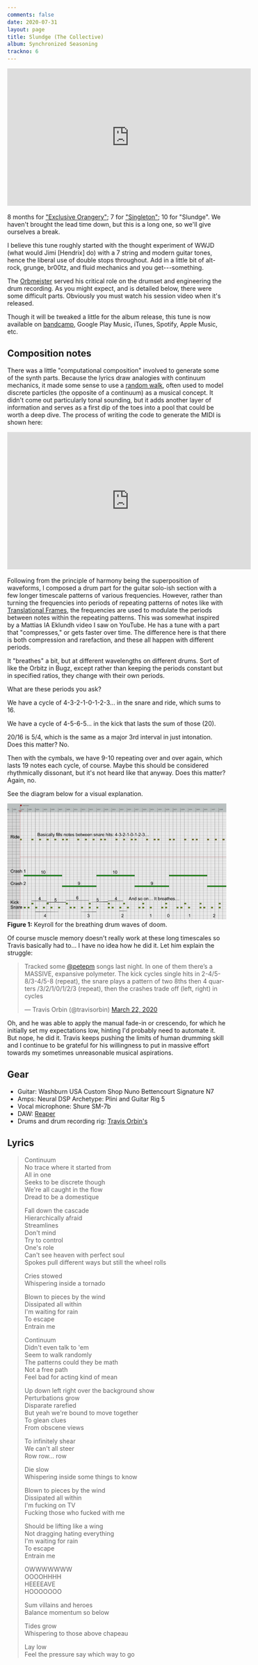 ```yaml
---
comments: false
date: 2020-07-31
layout: page
title: Slundge (The Collective)
album: Synchronized Seasoning
trackno: 6
---
```


<iframe width="560" height="315" src="https://www.youtube.com/embed/XQ0FLt0jW94" frameborder="0" allow="accelerometer; autoplay; encrypted-media; gyroscope; picture-in-picture" allowfullscreen></iframe>

8 months for ["Exclusive Orangery"](exclusive-orangery);
7 for ["Singleton"](singleton);
10 for "Slundge".
We haven't brought the lead time down, but this is a long one, so we'll give
ourselves a break.

I believe this tune roughly started with the thought experiment of
WWJD (what would Jimi [Hendrix] do) with a 7 string and modern guitar tones,
hence the liberal use of double stops throughout.
Add in a little bit of alt-rock, grunge, br00tz, and fluid mechanics and
you get---something.

The [Orbmeister](http://travisorbin.com) served his critical role on the drumset
and engineering the drum recording.
As you might expect, and is detailed below, there were some difficult parts.
Obviously you must watch his session video when it's released.

Though it will be tweaked a little for the album release,
this tune is now available on
[bandcamp](https://petepeterson.bandcamp.com/track/slundge-the-collective),
Google Play Music, iTunes, Spotify, Apple Music, etc.


## Composition notes

There was a little "computational composition" involved to generate some of the
synth parts.
Because the lyrics draw analogies with continuum mechanics, it made
some sense to use a
[random walk](https://en.wikipedia.org/wiki/Random_walk),
often used to model discrete particles (the opposite of a continuum) as a musical concept.
It didn't come out particularly tonal sounding, but it adds another layer of
information and serves as a first dip of the toes into a pool that could be worth a deep dive.
The process of writing the code to generate the MIDI is shown here:

<iframe width="560" height="315" src="https://www.youtube.com/embed/zowpRnTGiGc" frameborder="0" allow="accelerometer; autoplay; encrypted-media; gyroscope; picture-in-picture" allowfullscreen></iframe>

Following from the principle of harmony being the superposition of waveforms,
I composed a drum part for the guitar solo-ish section with a few longer
timescale patterns of various frequencies.
However, rather than turning the frequencies into periods of repeating patterns
of notes like with [Translational Frames](translational-frames),
the frequencies are used to modulate
the periods between notes within the repeating patterns.
This was somewhat inspired by a Mattias IA Eklundh video I saw on YouTube.
He has a tune with a part that "compresses," or gets faster over time.
The difference here is that there is both compression and rarefaction,
and these all happen with different periods.

It "breathes" a bit, but at different wavelengths on different drums.
Sort of like the Orbitz in Bugz, except rather than keeping the periods
constant but in specified ratios, they change with their own periods.

What are these periods you ask?

We have a cycle of 4-3-2-1-0-1-2-3... in the snare and ride, which sums to 16.

We have a cycle of 4-5-6-5... in the kick that lasts the sum of those (20).

20/16 is 5/4, which is the same as a major 3rd interval in just intonation.
Does this matter? No.

Then with the cymbals, we have 9-10 repeating over and over again, which lasts
19 notes each cycle, of course. Maybe this should be considered rhythmically
dissonant, but it's not heard like that anyway. Does this matter? Again, no.

See the diagram below for a visual explanation.

[![Figure 1. Keyroll for the breathing drum waves of doom.](/images/slundge-drum-waves.png)](/images/slundge-drum-waves.png)
**Figure 1:** Keyroll for the breathing drum waves of doom.

Of course muscle memory doesn't really work at these long timescales so Travis
basically had to... I have no idea how he did it.
Let him explain the struggle:

<blockquote class="twitter-tweet"><p lang="en" dir="ltr">Tracked some <a href="https://twitter.com/petepm?ref_src=twsrc%5Etfw">@petepm</a> songs last night. In one of them there’s a MASSIVE, expansive polymeter. The kick cycles single hits in 2-4/5-8/3-4/5-8 (repeat), the snare plays a pattern of two 8ths then 4 quarters /3/2/1/0/1/2/3 (repeat), then the crashes trade off (left, right) in cycles</p>&mdash; Travis Orbin (@travisorbin) <a href="https://twitter.com/travisorbin/status/1241663573132226565?ref_src=twsrc%5Etfw">March 22, 2020</a></blockquote> <script async src="https://platform.twitter.com/widgets.js" charset="utf-8"></script>

Oh, and he was able to apply the manual fade-in or crescendo,
for which he initially set my expectations low, hinting I'd probably need to
automate it. But nope, he did it.
Travis keeps pushing the limits of human drumming skill and
I continue to be grateful for his willingness to put in massive effort towards
my sometimes unreasonable musical aspirations.


## Gear

* Guitar: Washburn USA Custom Shop Nuno Bettencourt Signature N7
* Amps: Neural DSP Archetype: Plini and Guitar Rig 5
* Vocal microphone: Shure SM-7b
* DAW: [Reaper](https://www.reaper.fm/)
* Drums and drum recording rig: [Travis Orbin's](http://travisorbin.com/equipment.htm)


## Lyrics

>Continuum<br>
No trace where it started from<br>
All in one<br>
Seeks to be discrete though<br>
We're all caught in the flow<br>
Dread to be a domestique<br>
>
>Fall down the cascade<br>
Hierarchically afraid<br>
Streamlines<br>
Don't mind<br>
Try to control<br>
One's role<br>
Can't see heaven with perfect soul<br>
Spokes pull different ways but still the wheel rolls<br>
>
>Cries stowed<br>
Whispering inside a tornado<br>
>
>Blown to pieces by the wind<br>
Dissipated all within<br>
I'm waiting for rain<br>
To escape<br>
Entrain me<br>
>
>Continuum<br>
Didn't even talk to 'em<br>
Seem to walk randomly<br>
The patterns could they be math<br>
Not a free path<br>
Feel bad for acting kind of mean<br>
>
>Up down left right over the background show<br>
Perturbations grow<br>
Disparate rarefied<br>
But yeah we're bound to move together<br>
To glean clues<br>
From obscene views<br>
>
>To infinitely shear<br>
We can't all steer<br>
Row row... row<br>
>
>Die slow<br>
Whispering inside some things to know<br>
>
>Blown to pieces by the wind<br>
Dissipated all within<br>
I'm fucking on TV<br>
Fucking those who fucked with me<br>
>
>Should be lifting like a wing<br>
Not dragging hating everything<br>
I'm waiting for rain<br>
To escape<br>
Entrain me<br>
>
>OWWWWWWW<br>
OOOOHHHH<br>
HEEEEAVE<br>
HOOOOOOO<br>
>
>Sum villains and heroes<br>
Balance momentum so below<br>
>
>Tides grow<br>
Whispering to those above chapeau<br>
>
>Lay low<br>
Feel the pressure say which way to go
